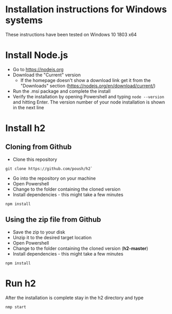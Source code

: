 # Installation instructions for Windows systems
These instructions have been tested on Windows 10 1803 x64

# Install Node.js
 - Go to https://nodejs.org 
 - Download the "Current" version 
    - If the homepage doesn't show a download link get it from the "Downloads" section (https://nodejs.org/en/download/current/)
 - Run the .msi package and complete the install
 - Verify the installation by opening Powershell and typing `node --version` and hitting Enter. The version number of your node installation is shown in the next line
 
# Install h2
## Cloning from Github 
 - Clone this repository
```
git clone https://github.com/poush/h2`
```
 - Go into the repository on your machine
 - Open Powershell 
 - Change to the folder containing the cloned version
 - Install dependencies - this might take a few minutes
```
npm install
```

## Using the zip file from Github
 - Save the zip to your disk 
 - Unzip it to the desired target location
 - Open Powershell 
 - Change to the folder containing the cloned version (__h2-master__)
 - Install dependencies - this might take a few minutes
```
npm install
```

# Run h2
After the installation is complete stay in the h2 directory and type
```
nmp start
```

   